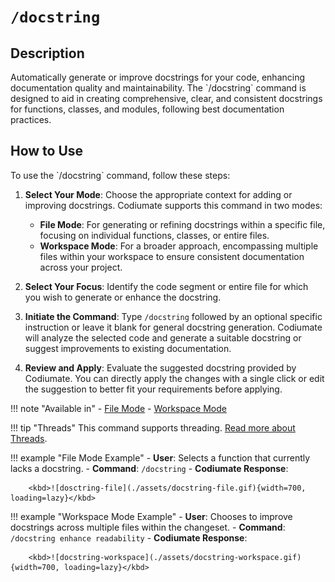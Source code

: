 # `/docstring`

<h2>Description</h2>
Automatically generate or improve docstrings for your code, enhancing documentation quality and maintainability. The `/docstring` command is designed to aid in creating comprehensive, clear, and consistent docstrings for functions, classes, and modules, following best documentation practices.

<h2>How to Use</h2>
To use the `/docstring` command, follow these steps:

1. **Select Your Mode**: Choose the appropriate context for adding or improving docstrings. Codiumate supports this command in two modes:
    - **File Mode**: For generating or refining docstrings within a specific file, focusing on individual functions, classes, or entire files.
    - **Workspace Mode**: For a broader approach, encompassing multiple files within your workspace to ensure consistent documentation across your project.

2. **Select Your Focus**: Identify the code segment or entire file for which you wish to generate or enhance the docstring. 

3. **Initiate the Command**: Type `/docstring` followed by an optional specific instruction or leave it blank for general docstring generation. Codiumate will analyze the selected code and generate a suitable docstring or suggest improvements to existing documentation.

4. **Review and Apply**: Evaluate the suggested docstring provided by Codiumate. You can directly apply the changes with a single click or edit the suggestion to better fit your requirements before applying.

!!! note "Available in"
    - [File Mode](../modes/file-mode.md)
    - [Workspace Mode](../modes/workspace-mode.md)

!!! tip "Threads"
    This command supports threading. [Read more about Threads](../threads.md).

!!! example "File Mode Example"
    - **User**: Selects a function that currently lacks a docstring.
    - **Command**: `/docstring`
    - **Codiumate Response**:

        <kbd>![dosctring-file](./assets/docstring-file.gif){width=700, loading=lazy}</kbd>

!!! example "Workspace Mode Example"
    - **User**: Chooses to improve docstrings across multiple files within the changeset.
    - **Command**: `/docstring enhance readability`
    - **Codiumate Response**: 

        <kbd>![docstring-workspace](./assets/docstring-workspace.gif){width=700, loading=lazy}</kbd>